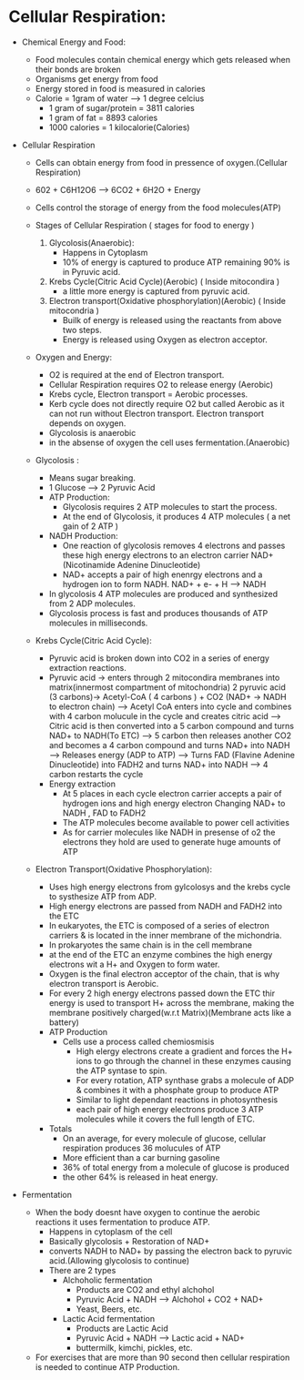 # Cellular Respiration:

- Chemical Energy and Food:
    - Food molecules contain chemical energy which gets released when their bonds are broken
    - Organisms get energy from food
    - Energy stored in food is measured in calories
    - Calorie = 1gram of water --> 1 degree celcius
        - 1 gram of sugar/protein = 3811 calories
        - 1 gram of fat = 8893 calories
        - 1000 calories = 1 kilocalorie(Calories)

- Cellular Respiration
    - Cells can obtain energy from food in pressence of oxygen.(Cellular Respiration)
    - 602 + C6H12O6 --> 6CO2 + 6H2O + Energy
    - Cells control the storage of energy from the food molecules(ATP)
    - Stages of Cellular Respiration ( stages for food to energy )
        1. Glycolosis(Anaerobic):
            - Happens in Cytoplasm
            - 10% of energy is captured to produce ATP remaining 90% is in Pyruvic acid.
        2. Krebs Cycle(Citric Acid Cycle)(Aerobic) ( Inside mitocondira )
            - a little more energy is captured from pyruvic acid.
        3. Electron transport(Oxidative phosphorylation)(Aerobic) ( Inside mitocondria )
            - Builk of energy is released using the reactants from above two steps.
            - Energy is released using Oxygen as electron acceptor.

    - Oxygen and Energy:
        - O2 is required at the end of Electron transport.
        - Cellular Respiration requires O2 to release energy (Aerobic)
        - Krebs cycle, Electron transport = Aerobic processes.
        - Kerb cycle does not directly require O2 but called Aerobic as it can not run without Electron transport.
           Electron transport depends on oxygen.
        - Glycolosis is anaerobic
        - in the absense of oxygen the cell uses fermentation.(Anaerobic)

    - Glycolosis :
        - Means sugar breaking.
        - 1 Glucose --> 2 Pyruvic Acid
        - ATP Production:
            - Glycolosis requires 2 ATP molecules to start the process.
            - At the end of Glycolosis, it produces 4 ATP molecules ( a net gain of 2 ATP )
        - NADH Production:
            - One reaction of glycolosis removes 4 electrons and passes these high energy electrons
               to an electron carrier NAD+(Nicotinamide Adenine Dinucleotide)
            - NAD+ accepts a pair of high enenrgy electrons and a hydrogen ion to form NADH.
               NAD+ + e- + H --> NADH
        - In glycolosis 4 ATP molecules are produced and synthesized from 2 ADP molecules.
        - Glycolosis process is fast and produces thousands of ATP molecules in milliseconds.

    - Krebs Cycle(Citric Acid Cycle):
        - Pyruvic acid is broken down into CO2 in a series of energy extraction reactions.
        - Pyruvic acid -> enters through 2 mitocondira membranes into matrix(innermost compartment of mitochondria)
                        2 pyruvic acid (3 carbons)-> Acetyl-CoA ( 4 carbons ) + CO2  (NAD+ -> NADH to electron chain)
          --> Acetyl CoA enters into cycle and combines with 4 carbon molucule in the cycle and creates citric acid
          --> Citric acid is then converted into a 5 carbon compound and turns NAD+ to NADH(To ETC)
          --> 5 carbon then releases another CO2 and becomes a 4 carbon compound and turns NAD+ into NADH
          --> Releases energy (ADP to ATP)
          --> Turns FAD (Flavine Adenine Dinucleotide) into FADH2 and turns NAD+ into NADH
          --> 4 carbon restarts the cycle
        - Energy extraction
            - At 5 places in each cycle electron carrier accepts a pair of hydrogen ions and high energy electron
               Changing NAD+ to NADH , FAD to FADH2
            - The ATP molecules become available to power cell activities
            - As for carrier molecules like NADH in presense of o2 the electrons they hold are used to generate huge
               amounts of ATP
    - Electron Transport(Oxidative Phosphorylation):
        - Uses high energy electrons from gylcolosys and the krebs cycle to systhesize ATP from ADP.
        - High energy electrons are passed from NADH and FADH2 into the ETC
        - In eukaryotes, the ETC is composed of a series of electron carriers & is located in the inner membrane of
           the michondria.
        - In prokaryotes the same chain is in the cell membrane
        - at the end of the ETC an enzyme combines the high energy electrons wit a H+ and Oxygen to form water.
        - Oxygen is the final electron acceptor of the chain, that is why electron transport is Aerobic.
        - For every 2 high energy electrons passed down the ETC thir energy is used to transport H+ across the
           membrane, making the membrane positively charged(w.r.t Matrix)(Membrane acts like a battery)
        - ATP Production
            - Cells use a process called chemiosmisis
                - High elergy electrons create a gradient and forces the H+ ions to go through the channel in these
                    enzymes causing the ATP syntase to spin.
                - For every rotation, ATP synthase grabs a molecule of ADP & combines it with a phosphate group to
                    produce ATP
                - Similar to light dependant reactions in photosynthesis
                - each pair of high energy electrons produce 3 ATP molecules while it covers the full length of ETC.
        - Totals
            - On an average, for every molecule of glucose, cellular respiration produces 36 molucules of ATP
            - More efficient than a car burning gasoline
            - 36% of total energy from a molecule of glucose is produced
            - the other 64% is released in heat energy.

- Fermentation
    - When the body doesnt have oxygen to continue the aerobic reactions it uses fermentation to produce ATP.
        - Happens in cytoplasm of the cell
        - Basically glycolosis + Restoration of NAD+
        - converts NADH to NAD+ by passing the electron back to pyruvic acid.(Allowing glycolosis to continue)
        - There are 2 types
            - Alchoholic fermentation
                - Products are CO2 and ethyl alchohol
                - Pyruvic Acid + NADH --> Alchohol + CO2 + NAD+
                - Yeast, Beers, etc.
            - Lactic Acid fermentation
               - Products are Lactic Acid
               - Pyruvic Acid + NADH --> Lactic acid + NAD+
               - buttermilk, kimchi, pickles, etc.
    - For exercises that are more than 90 second then cellular respiration is needed to continue ATP Production.









































































